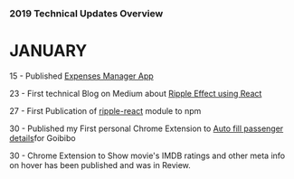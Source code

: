 ### 2019 Technical Updates Overview

# JANUARY
15 - Published <a href="https://exspensesmgr.herokuapp.com/login" target="_blank">Expenses Manager App</a>

23 - First technical Blog on Medium about [Ripple Effect using React](https://medium.com/@dhilipkmr/ripple-in-react-3162875cc9af "Ripple using React")

27 - First Publication of [ripple-react](https://www.npmjs.com/package/ripple-react) module to npm

30 - Published my First personal Chrome Extension to [Auto fill passenger details](https://chrome.google.com/webstore/detail/goibibo-pax-filler/lnfnnnehcpakknabejnlhmiadophihnb?authuser=1)for Goibibo

30 - Chrome Extension to Show movie's IMDB ratings and other meta info on hover has been published and was in Review.
